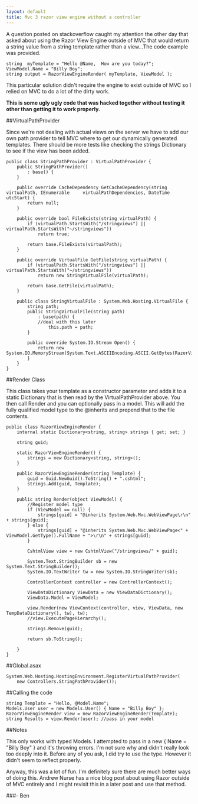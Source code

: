 ```yaml
---
layout: default
title: Mvc 3 razor view engine without a controller
---
```


A question posted on stackoverflow caught my attention the other day that asked about using the Razor View Engine outside of MVC that would return a string value from a string template rather than a view...The code example was provided.

<pre><code>string  myTemplate = "Hello @Name,  How are you today?";
ViewModel.Name = "Billy Boy";
string output = RazorViewEngineRender( myTemplate, ViewModel );
</code></pre>

This particular solution didn't require the engine to exist outside of MVC so I relied on MVC to do a lot of the dirty work.

<strong>This is some ugly ugly code that was hacked together without testing it other than getting it to work properly.</strong>

##VirtualPathProvider

Since we're not dealing with actual views on the server we have to add our own path provider to tell MVC where to get our dynamically generated templates. There should be more tests like checking the strings Dictionary to see if the view has been added.

<pre><code>public class StringPathProvider : VirtualPathProvider {
    public StringPathProvider()
        : base() {
    }

    public override CacheDependency GetCacheDependency(string virtualPath, IEnumerable     virtualPathDependencies, DateTime utcStart) {
        return null;
    }

    public override bool FileExists(string virtualPath) {
        if (virtualPath.StartsWith("/stringviews") || virtualPath.StartsWith("~/stringviews"))
            return true;

        return base.FileExists(virtualPath);
    }

    public override VirtualFile GetFile(string virtualPath) {
        if (virtualPath.StartsWith("/stringviews") || virtualPath.StartsWith("~/stringviews"))
            return new StringVirtualFile(virtualPath);

        return base.GetFile(virtualPath);
    }

    public class StringVirtualFile : System.Web.Hosting.VirtualFile {
        string path;
        public StringVirtualFile(string path)
            : base(path) {
            //deal with this later
                this.path = path;
        }

        public override System.IO.Stream Open() {
            return new System.IO.MemoryStream(System.Text.ASCIIEncoding.ASCII.GetBytes(RazorViewEngineRender.strings[System.IO.Path.GetFileName(path)]));
        }
    }
}
</code></pre>

##Render Class

This class takes your template as a constructor parameter and adds it to a static Dictionary that is then read by the VirtualPathProvider above. You then call Render and you can optionally pass in a model. This will add the fully qualified model type to the @inherits and prepend that to the file contents.

<pre><code>public class RazorViewEngineRender {
    internal static Dictionary&lt;string, string&gt; strings { get; set; }

    string guid;

    static RazorViewEngineRender() {
        strings = new Dictionary&lt;string, string&gt;();
    }

    public RazorViewEngineRender(string Template) {
        guid = Guid.NewGuid().ToString() + ".cshtml";
        strings.Add(guid, Template);
    }

    public string Render(object ViewModel) {
        //Register model type
        if (ViewModel == null) {
            strings[guid] = "@inherits System.Web.Mvc.WebViewPage\r\n" + strings[guid];
        } else {
            strings[guid] = "@inherits System.Web.Mvc.WebViewPage&lt;" + ViewModel.GetType().FullName + "&gt;\r\n" + strings[guid];
        }

        CshtmlView view = new CshtmlView("/stringviews/" + guid);

        System.Text.StringBuilder sb = new System.Text.StringBuilder();
        System.IO.TextWriter tw = new System.IO.StringWriter(sb);

        ControllerContext controller = new ControllerContext();

        ViewDataDictionary ViewData = new ViewDataDictionary();
        ViewData.Model = ViewModel;

        view.Render(new ViewContext(controller, view, ViewData, new TempDataDictionary(), tw), tw);
        //view.ExecutePageHierarchy();

        strings.Remove(guid);

        return sb.ToString();

    }
}
</code></pre>

##Global.asax

<pre><code>System.Web.Hosting.HostingEnvironment.RegisterVirtualPathProvider(
    new Controllers.StringPathProvider());
</code></pre>

##Calling the code

<pre><code>string Template = "Hello, @Model.Name";
Models.User user = new Models.User() { Name = "Billy Boy" };
RazorViewEngineRender view = new RazorViewEngineRender(Template);
string Results = view.Render(user); //pass in your model
</code></pre>

##Notes

This only works with typed Models. I attempted to pass in a new { Name = "Billy Boy" } and it's throwing errors. I'm not sure why and didn't really look too deeply into it. Before any of you ask, I did try to use the <strong><dynamic></strong> type. However it didn't seem to reflect properly. 

Anyway, this was a lot of fun. I'm definitely sure there are much better ways of doing this. Andrew Nurse has a nice blog post about using Razor outside of MVC entirely and I might revisit this in a later post and use that method.

###- Ben